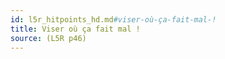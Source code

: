 ```yaml
---
id: l5r_hitpoints_hd.md#viser-où-ça-fait-mal-!
title: Viser où ça fait mal !
source: (L5R p46)
---
```


